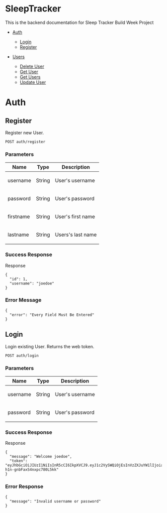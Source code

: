 # SleepTracker

This is the backend documentation for Sleep Tracker Build Week Project

- [Auth](#auth)
	- [Login](#login)
	- [Register](#register)

- [Users](#users)
	- [Delete User](#delete-user)
	- [Get User](#get-user)
	- [Get Users](#get-users)
	- [Update User](#update-user)



# Auth

## Register

<p>Register new User.</p>

	POST auth/register


### Parameters

| Name    | Type      | Description                          |
|---------|-----------|--------------------------------------|
| username			| String			|  <p>User's username</p>							|
| password			| String			|  <p>User's password</p>							|
| firstname			| String			|  <p>User's first name</p>							|
| lastname			| String			|  <p>Users's last name</p>							|

### Success Response

Response

```
{
  "id": 1,
  "username": "joedoe"
}

```
### Error Message

```
{
  "error": "Every Field Must Be Entered"
}
```

## Login

<p>Login existing User.  Returns the web token.</p>

	POST auth/login


### Parameters

| Name    | Type      | Description                          |
|---------|-----------|--------------------------------------|
| username			| String			|  <p>User's username</p>							|
| password			| String			|  <p>User's password</p>							|

### Success Response

Response

```
{
  "message": "Welcome joedoe",
  "token": "eyJhbGciOiJIUzI1NiIsInR5cCI6IkpXVCJ9.eyJ1c2VySWQiOjEsInVzZXJuYW1lIjoiam9lZG9lIiwiaWF0IjoxNTkwMDE3MTQ1LCJleHAiOjE1OTAwMjQzNDV9.cgZzopb7bC9SN7ewzyQ-h1n-gnbFaxS4nxpc780L5kk"
}
```

### Error Response

```
{
  "message": "Invalid username or password"
}
```

